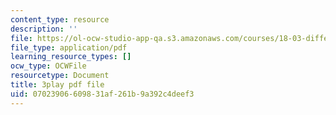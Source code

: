 ```yaml
---
content_type: resource
description: ''
file: https://ol-ocw-studio-app-qa.s3.amazonaws.com/courses/18-03-differential-equations-spring-2010/07023906609831af261b9a392c4deef3_MCrDzhpu3-s.pdf
file_type: application/pdf
learning_resource_types: []
ocw_type: OCWFile
resourcetype: Document
title: 3play pdf file
uid: 07023906-6098-31af-261b-9a392c4deef3
---
```

